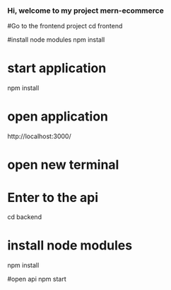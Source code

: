 ### Hi, welcome to my project mern-ecommerce

#Go to the frontend project
cd frontend

#install node modules
npm install

# start application
npm install

# open application
http://localhost:3000/

# open new terminal
# Enter to the api
cd backend

# install node modules
npm install

#open api
npm start
